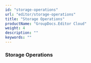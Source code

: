 ```yaml
---
id: "storage-operations"
url: "editor/storage-operations"
title: "Storage Operations"
productName: "GroupDocs.Editor Cloud"
weight: 4
description: ""
keywords: ""
---
```


### Storage Operations ###



